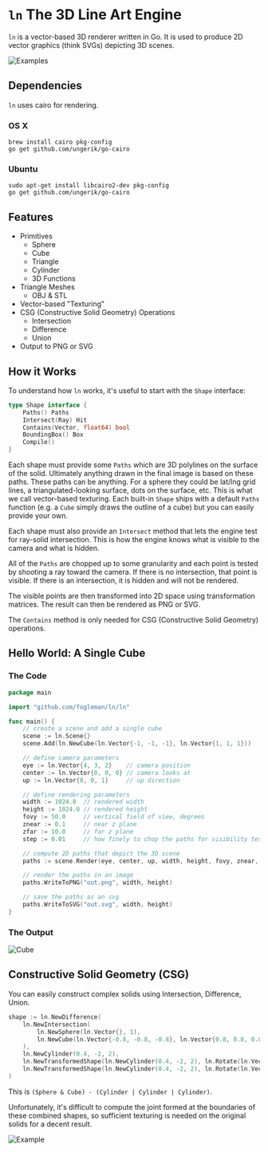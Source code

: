 # `ln` The 3D Line Art Engine

`ln` is a vector-based 3D renderer written in Go. It is used to produce 2D
vector graphics (think SVGs) depicting 3D scenes.

![Examples](http://i.imgur.com/HY2Fg2t.png)

## Dependencies

`ln` uses cairo for rendering.

### OS X

	brew install cairo pkg-config
	go get github.com/ungerik/go-cairo

### Ubuntu

	sudo apt-get install libcairo2-dev pkg-config
	go get github.com/ungerik/go-cairo

## Features

- Primitives
	- Sphere
	- Cube
	- Triangle
	- Cylinder
	- 3D Functions
- Triangle Meshes
	- OBJ & STL
- Vector-based "Texturing"
- CSG (Constructive Solid Geometry) Operations
	- Intersection
	- Difference
	- Union
- Output to PNG or SVG

## How it Works

To understand how `ln` works, it's useful to start with the `Shape` interface:

```go
type Shape interface {
	Paths() Paths
	Intersect(Ray) Hit
	Contains(Vector, float64) bool
	BoundingBox() Box
	Compile()
}
```

Each shape must provide some `Paths` which are 3D polylines on the surface
of the solid. Ultimately anything drawn in the final image is based on these
paths. These paths can be anything. For a sphere they could be lat/lng grid
lines, a triangulated-looking surface, dots on the surface, etc. This is what
we call vector-based texturing. Each built-in `Shape` ships with a default
`Paths` function (e.g. a `Cube` simply draws the outline of a cube) but you
can easily provide your own.

Each shape must also provide an `Intersect` method that lets the engine test
for ray-solid intersection. This is how the engine knows what is visible to the
camera and what is hidden.

All of the `Paths` are chopped up to some granularity and each point is tested
by shooting a ray toward the camera. If there is no intersection, that point is
visible. If there is an intersection, it is hidden and will not be rendered.

The visible points are then transformed into 2D space using transformation
matrices. The result can then be rendered as PNG or SVG.

The `Contains` method is only needed for CSG (Constructive Solid Geometry)
operations.

## Hello World: A Single Cube

### The Code

```go
package main

import "github.com/fogleman/ln/ln"

func main() {
	// create a scene and add a single cube
	scene := ln.Scene{}
	scene.Add(ln.NewCube(ln.Vector{-1, -1, -1}, ln.Vector{1, 1, 1}))

	// define camera parameters
	eye := ln.Vector{4, 3, 2}    // camera position
	center := ln.Vector{0, 0, 0} // camera looks at
	up := ln.Vector{0, 0, 1}     // up direction

	// define rendering parameters
	width := 1024.0  // rendered width
	height := 1024.0 // rendered height
	fovy := 50.0     // vertical field of view, degrees
	znear := 0.1     // near z plane
	zfar := 10.0     // far z plane
	step := 0.01     // how finely to chop the paths for visibility testing

	// compute 2D paths that depict the 3D scene
	paths := scene.Render(eye, center, up, width, height, fovy, znear, zfar, step)

	// render the paths in an image
	paths.WriteToPNG("out.png", width, height)

	// save the paths as an svg
	paths.WriteToSVG("out.svg", width, height)
}
```

### The Output

![Cube](http://i.imgur.com/d2dGrOJ.png)

## Constructive Solid Geometry (CSG)

You can easily construct complex solids using Intersection, Difference, Union.

```go
shape := ln.NewDifference(
	ln.NewIntersection(
		ln.NewSphere(ln.Vector{}, 1),
		ln.NewCube(ln.Vector{-0.8, -0.8, -0.8}, ln.Vector{0.8, 0.8, 0.8}),
	),
	ln.NewCylinder(0.4, -2, 2),
	ln.NewTransformedShape(ln.NewCylinder(0.4, -2, 2), ln.Rotate(ln.Vector{1, 0, 0}, ln.Radians(90))),
	ln.NewTransformedShape(ln.NewCylinder(0.4, -2, 2), ln.Rotate(ln.Vector{0, 1, 0}, ln.Radians(90))),
)
```

This is `(Sphere & Cube) - (Cylinder | Cylinder | Cylinder)`.

Unfortunately, it's difficult to compute the joint formed at the boundaries of these combined shapes, so sufficient texturing is needed on the original solids for a decent result.

![Example](http://i.imgur.com/gk8UtVK.gif)
